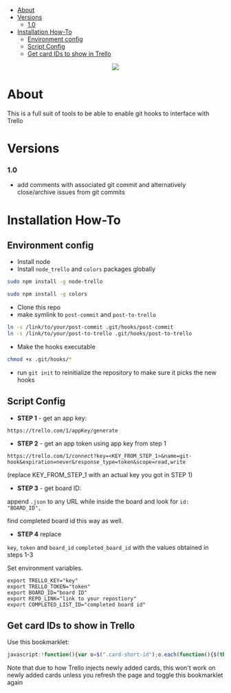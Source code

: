 <!-- START doctoc generated TOC please keep comment here to allow auto update -->
<!-- DON'T EDIT THIS SECTION, INSTEAD RE-RUN doctoc TO UPDATE -->


- [About](#about)
- [Versions](#versions)
    - [1.0](#10)
- [Installation How-To](#installation-how-to)
  - [Environment config](#environment-config)
  - [Script Config](#script-config)
  - [Get card IDs to show in Trello](#get-card-ids-to-show-in-trello)

<!-- END doctoc generated TOC please keep comment here to allow auto update -->

<p align="center">
<img src="https://github.com/inteist/git-hooks-trello/blob/master/trello-git-hooks-logo.png">
</p>

# About

This is a full suit of tools to be able to enable git hooks to interface with Trello


# Versions

### 1.0
- add comments with associated git commit and alternatively close/archive issues from git commits


# Installation How-To


## Environment config

- Install node
- Install `node_trello` and `colors` packages globally

```bash
sudo npm install -g node-trello
```

```bash
sudo npm install -g colors
```
- Clone this repo
- make symlink to `post-commit` and `post-to-trello`

```bash
ln -s /link/to/your/post-commit .git/hooks/post-commit
ln -s /link/to/your/post-to-trello .git/hooks/post-to-trello
```
- Make the hooks executable

```bash
chmod +x .git/hooks/*
```

- run `git init` to reinitialize the repository to make sure it picks the new hooks



## Script Config

- **STEP 1** - get an app key:

`https://trello.com/1/appKey/generate`


- **STEP 2** - get an app token using app key from step 1

`https://trello.com/1/connect?key=<KEY_FROM_STEP_1>&name=git-hook&expiration=never&response_type=token&scope=read,write`

(replace KEY_FROM_STEP_1 with an actual key you got in STEP 1)

- **STEP 3** - get board ID:

append `.json` to any URL while inside the board and look for `id: "BOARD_ID",`

find completed board id this way as well.

- **STEP 4** replace

`key`, `token` and `board_id` `completed_board_id` with the values obtained in steps 1-3

Set environment variables.

```
export TRELLO_KEY="key"
export TRELLO_TOKEN="token"
export BOARD_ID="board ID"
export REPO_LINK="link to your repostiory"
export COMPLETED_LIST_ID="completed board id"
```



## Get card IDs to show in Trello

Use this bookmarklet:

```js
javascript:!function(){var o=$(".card-short-id");o.each(function(){$(this).text($(this).text().replace("","").replace("","").replace("N.º ", ""))});o.hasClass("hide")?o.removeClass("hide").css({"font-weight":"normal","font-size":".9em","margin-right":"5px",padding:"2.3px 6px",background:$("body").css("background-color"),"border-radius":"10px",color:"#EE433E"}):o.addClass("hide")}();

```

Note that due to how Trello injects newly added cards, this won't work on newly added cards unless you refresh the page and toggle this bookmarklet again
